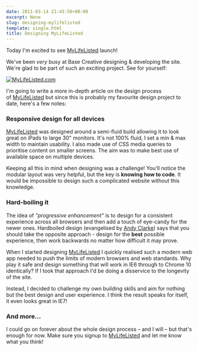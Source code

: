 ```yaml
---
date: 2011-03-14 21:43:50+00:00
excerpt: None
slug: designing-mylifelisted
template: single.html
title: Designing MyLifeListed
---
```


Today I'm excited to see [MyLifeListed](http://www.mylifelisted.com) launch!

We've been _very_ busy at Base Creative designing & developing the site. We're glad to be part of such an exciting project. See for yourself:

[![MyLifeListed.com](/images/2011/03/mylifelisted-1024x671.png)](/images/2011/03/mylifelisted.png)

I'm going to write a more in-depth article on the design process of [MyLifeListed](http://www.mylifelisted.com) but since this is probably my favourite design project to date, here's a few notes:

### Responsive design for all devices

[MyLifeListed](http://www.mylifelisted.com) was designed around a semi-fluid build allowing it to look great on iPads to large 30" monitors. It's not 100% fluid, I set a min & max width to maintain usability. I also made use of CSS media queries to prioritise content on smaller screens. The aim was to make best use of available space on multiple devices.

Keeping all this in mind when designing was a challenge! You'll notice the modular layout was very helpful, but the key is **knowing how to code**. It would be impossible to design such a complicated website without this knowledge.

### Hard-boiling it

The idea of _"progressive enhancement"_ is to design for a consistent experience across all browsers and then add a touch of eye-candy for the newer ones. Hardboiled design (evangelised by [Andy Clarke](http://hardboiledwebdesign.com/samples/)) says that you should take the opposite approach - design for the **best** possible experience, then work backwards no matter how difficult it may prove.

When I started designing [MyLifeListed](http://www.mylifelisted.com) I quickly realised such a modern web app needed to push the limits of modern browsers and web standards. Why play it safe and design something that will work in IE6 through to Chrome 10 identically? If I took that approach I'd be doing a disservice to the longevity of the site.

Instead, I decided to challenge my own building skills and aim for nothing but the best design and user experience. I think the result speaks for itself, it even looks great in IE7!

### And more...

I could go on forever about the whole design process – and I will – but that's enough for now. Make sure you signup to [MyLifeListed](http://www.mylifelisted.com) and let me know what you think!
